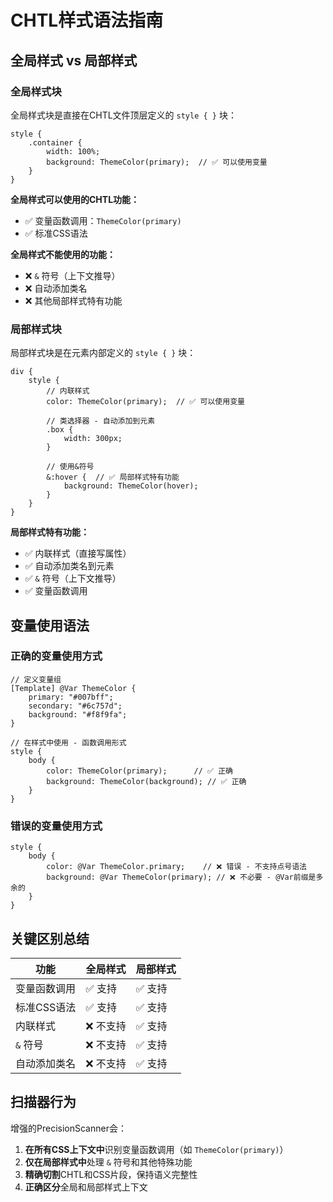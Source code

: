 # CHTL样式语法指南

## 全局样式 vs 局部样式

### 全局样式块

全局样式块是直接在CHTL文件顶层定义的 `style { }` 块：

```chtl
style {
    .container {
        width: 100%;
        background: ThemeColor(primary);  // ✅ 可以使用变量
    }
}
```

**全局样式可以使用的CHTL功能：**
- ✅ 变量函数调用：`ThemeColor(primary)`
- ✅ 标准CSS语法

**全局样式不能使用的功能：**
- ❌ `&` 符号（上下文推导）
- ❌ 自动添加类名
- ❌ 其他局部样式特有功能

### 局部样式块

局部样式块是在元素内部定义的 `style { }` 块：

```chtl
div {
    style {
        // 内联样式
        color: ThemeColor(primary);  // ✅ 可以使用变量
        
        // 类选择器 - 自动添加到元素
        .box {
            width: 300px;
        }
        
        // 使用&符号
        &:hover {  // ✅ 局部样式特有功能
            background: ThemeColor(hover);
        }
    }
}
```

**局部样式特有功能：**
- ✅ 内联样式（直接写属性）
- ✅ 自动添加类名到元素
- ✅ `&` 符号（上下文推导）
- ✅ 变量函数调用

## 变量使用语法

### 正确的变量使用方式

```chtl
// 定义变量组
[Template] @Var ThemeColor {
    primary: "#007bff";
    secondary: "#6c757d";
    background: "#f8f9fa";
}

// 在样式中使用 - 函数调用形式
style {
    body {
        color: ThemeColor(primary);      // ✅ 正确
        background: ThemeColor(background); // ✅ 正确
    }
}
```

### 错误的变量使用方式

```chtl
style {
    body {
        color: @Var ThemeColor.primary;    // ❌ 错误 - 不支持点号语法
        background: @Var ThemeColor(primary); // ❌ 不必要 - @Var前缀是多余的
    }
}
```

## 关键区别总结

| 功能 | 全局样式 | 局部样式 |
|------|----------|----------|
| 变量函数调用 | ✅ 支持 | ✅ 支持 |
| 标准CSS语法 | ✅ 支持 | ✅ 支持 |
| 内联样式 | ❌ 不支持 | ✅ 支持 |
| `&` 符号 | ❌ 不支持 | ✅ 支持 |
| 自动添加类名 | ❌ 不支持 | ✅ 支持 |

## 扫描器行为

增强的PrecisionScanner会：

1. **在所有CSS上下文中**识别变量函数调用（如 `ThemeColor(primary)`）
2. **仅在局部样式中**处理 `&` 符号和其他特殊功能
3. **精确切割**CHTL和CSS片段，保持语义完整性
4. **正确区分**全局和局部样式上下文